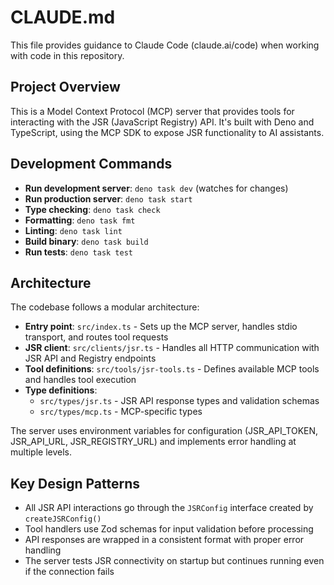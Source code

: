 # CLAUDE.md

This file provides guidance to Claude Code (claude.ai/code) when working with code in this repository.

## Project Overview

This is a Model Context Protocol (MCP) server that provides tools for interacting with the JSR (JavaScript Registry) API. It's built with Deno and TypeScript, using the MCP SDK to expose JSR functionality to AI assistants.

## Development Commands

- **Run development server**: `deno task dev` (watches for changes)
- **Run production server**: `deno task start`
- **Type checking**: `deno task check`
- **Formatting**: `deno task fmt`
- **Linting**: `deno task lint`
- **Build binary**: `deno task build`
- **Run tests**: `deno task test`

## Architecture

The codebase follows a modular architecture:

- **Entry point**: `src/index.ts` - Sets up the MCP server, handles stdio transport, and routes tool requests
- **JSR client**: `src/clients/jsr.ts` - Handles all HTTP communication with JSR API and Registry endpoints
- **Tool definitions**: `src/tools/jsr-tools.ts` - Defines available MCP tools and handles tool execution
- **Type definitions**:
  - `src/types/jsr.ts` - JSR API response types and validation schemas
  - `src/types/mcp.ts` - MCP-specific types

The server uses environment variables for configuration (JSR_API_TOKEN, JSR_API_URL, JSR_REGISTRY_URL) and implements error handling at multiple levels.

## Key Design Patterns

- All JSR API interactions go through the `JSRConfig` interface created by `createJSRConfig()`
- Tool handlers use Zod schemas for input validation before processing
- API responses are wrapped in a consistent format with proper error handling
- The server tests JSR connectivity on startup but continues running even if the connection fails
